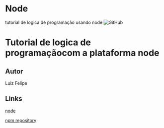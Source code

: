 # Node
tutorial de logica de programação usando node
![GitHub](https://img.shields.io/github/license/LuizFelypee/node)
# Tutorial de logica de programaçãocom a plataforma node
## Autor
Luiz Felipe

## Links
[node](https://nodejs.org/en/)

[npm repository](https://www.npmjs.com/package/package_)
